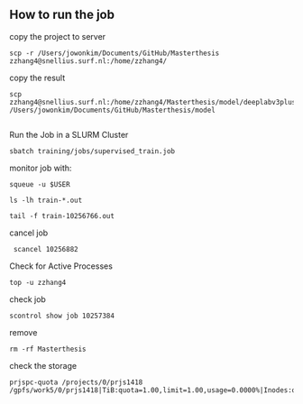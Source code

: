 ## How to run the job

copy the project to server
```
scp -r /Users/jowonkim/Documents/GitHub/Masterthesis  zzhang4@snellius.surf.nl:/home/zzhang4/

```
copy the result
```
scp zzhang4@snellius.surf.nl:/home/zzhang4/Masterthesis/model/deeplabv3plus_resnet50_model_full.pth /Users/jowonkim/Documents/GitHub/Masterthesis/model 


```

Run the Job in a SLURM Cluster
```
sbatch training/jobs/supervised_train.job
```

monitor job with:
```
squeue -u $USER
```

```
ls -lh train-*.out

tail -f train-10256766.out
```
cancel job
```
 scancel 10256882
```

Check for Active Processes
```
top -u zzhang4
```

check job
```
scontrol show job 10257384
```
remove 
```
rm -rf Masterthesis
```
check the storage
```
prjspc-quota /projects/0/prjs1418
/gpfs/work5/0/prjs1418|TiB:quota=1.00,limit=1.00,usage=0.0000%|Inodes:quota=1000000,limit=1100000,usage=0.0001%
```